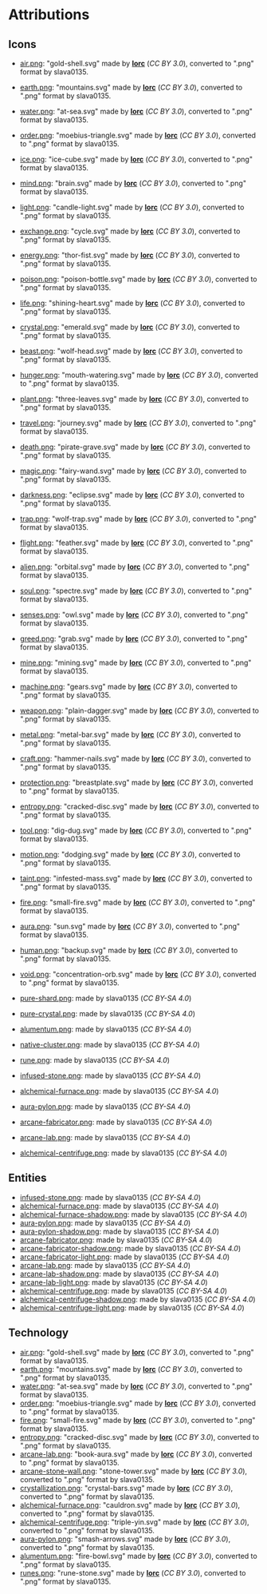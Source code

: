 Attributions
============

Icons
-----

- [air.png](icons/air.png): "gold-shell.svg" made by [__lorc__](http://lorcblog.blogspot.com) (*CC BY 3.0*), converted to ".png" format by slava0135.
- [earth.png](icons/earth.png): "mountains.svg" made by [__lorc__](http://lorcblog.blogspot.com) (*CC BY 3.0*), converted to ".png" format by slava0135.
- [water.png](icons/water.png): "at-sea.svg" made by [__lorc__](http://lorcblog.blogspot.com) (*CC BY 3.0*), converted to ".png" format by slava0135.
- [order.png](icons/order.png): "moebius-triangle.svg" made by [__lorc__](http://lorcblog.blogspot.com) (*CC BY 3.0*), converted to ".png" format by slava0135.
- [ice.png](icons/ice.png): "ice-cube.svg" made by [__lorc__](http://lorcblog.blogspot.com) (*CC BY 3.0*), converted to ".png" format by slava0135.
- [mind.png](icons/mind.png): "brain.svg" made by [__lorc__](http://lorcblog.blogspot.com) (*CC BY 3.0*), converted to ".png" format by slava0135.
- [light.png](icons/light.png): "candle-light.svg" made by [__lorc__](http://lorcblog.blogspot.com) (*CC BY 3.0*), converted to ".png" format by slava0135.
- [exchange.png](icons/exchange.png): "cycle.svg" made by [__lorc__](http://lorcblog.blogspot.com) (*CC BY 3.0*), converted to ".png" format by slava0135.
- [energy.png](icons/energy.png): "thor-fist.svg" made by [__lorc__](http://lorcblog.blogspot.com) (*CC BY 3.0*), converted to ".png" format by slava0135.
- [poison.png](icons/poison.png): "poison-bottle.svg" made by [__lorc__](http://lorcblog.blogspot.com) (*CC BY 3.0*), converted to ".png" format by slava0135.
- [life.png](icons/life.png): "shining-heart.svg" made by [__lorc__](http://lorcblog.blogspot.com) (*CC BY 3.0*), converted to ".png" format by slava0135.
- [crystal.png](icons/crystal.png): "emerald.svg" made by [__lorc__](http://lorcblog.blogspot.com) (*CC BY 3.0*), converted to ".png" format by slava0135.
- [beast.png](icons/beast.png): "wolf-head.svg" made by [__lorc__](http://lorcblog.blogspot.com) (*CC BY 3.0*), converted to ".png" format by slava0135.
- [hunger.png](icons/hunger.png): "mouth-watering.svg" made by [__lorc__](http://lorcblog.blogspot.com) (*CC BY 3.0*), converted to ".png" format by slava0135.
- [plant.png](icons/plant.png): "three-leaves.svg" made by [__lorc__](http://lorcblog.blogspot.com) (*CC BY 3.0*), converted to ".png" format by slava0135.
- [travel.png](icons/travel.png): "journey.svg" made by [__lorc__](http://lorcblog.blogspot.com) (*CC BY 3.0*), converted to ".png" format by slava0135.
- [death.png](icons/death.png): "pirate-grave.svg" made by [__lorc__](http://lorcblog.blogspot.com) (*CC BY 3.0*), converted to ".png" format by slava0135.
- [magic.png](icons/magic.png): "fairy-wand.svg" made by [__lorc__](http://lorcblog.blogspot.com) (*CC BY 3.0*), converted to ".png" format by slava0135.
- [darkness.png](icons/darkness.png): "eclipse.svg" made by [__lorc__](http://lorcblog.blogspot.com) (*CC BY 3.0*), converted to ".png" format by slava0135.
- [trap.png](icons/trap.png): "wolf-trap.svg" made by [__lorc__](http://lorcblog.blogspot.com) (*CC BY 3.0*), converted to ".png" format by slava0135.
- [flight.png](icons/flight.png): "feather.svg" made by [__lorc__](http://lorcblog.blogspot.com) (*CC BY 3.0*), converted to ".png" format by slava0135.
- [alien.png](icons/alien.png): "orbital.svg" made by [__lorc__](http://lorcblog.blogspot.com) (*CC BY 3.0*), converted to ".png" format by slava0135.
- [soul.png](icons/soul.png): "spectre.svg" made by [__lorc__](http://lorcblog.blogspot.com) (*CC BY 3.0*), converted to ".png" format by slava0135.
- [senses.png](icons/senses.png): "owl.svg" made by [__lorc__](http://lorcblog.blogspot.com) (*CC BY 3.0*), converted to ".png" format by slava0135.
- [greed.png](icons/greed.png): "grab.svg" made by [__lorc__](http://lorcblog.blogspot.com) (*CC BY 3.0*), converted to ".png" format by slava0135.
- [mine.png](icons/mine.png): "mining.svg" made by [__lorc__](http://lorcblog.blogspot.com) (*CC BY 3.0*), converted to ".png" format by slava0135.
- [machine.png](icons/machine.png): "gears.svg" made by [__lorc__](http://lorcblog.blogspot.com) (*CC BY 3.0*), converted to ".png" format by slava0135.
- [weapon.png](icons/weapon.png): "plain-dagger.svg" made by [__lorc__](http://lorcblog.blogspot.com) (*CC BY 3.0*), converted to ".png" format by slava0135.
- [metal.png](icons/metal.png): "metal-bar.svg" made by [__lorc__](http://lorcblog.blogspot.com) (*CC BY 3.0*), converted to ".png" format by slava0135.
- [craft.png](icons/craft.png): "hammer-nails.svg" made by [__lorc__](http://lorcblog.blogspot.com) (*CC BY 3.0*), converted to ".png" format by slava0135.
- [protection.png](icons/protection.png): "breastplate.svg" made by [__lorc__](http://lorcblog.blogspot.com) (*CC BY 3.0*), converted to ".png" format by slava0135.
- [entropy.png](icons/entropy.png): "cracked-disc.svg" made by [__lorc__](http://lorcblog.blogspot.com) (*CC BY 3.0*), converted to ".png" format by slava0135.
- [tool.png](icons/tool.png): "dig-dug.svg" made by [__lorc__](http://lorcblog.blogspot.com) (*CC BY 3.0*), converted to ".png" format by slava0135.
- [motion.png](icons/motion.png): "dodging.svg" made by [__lorc__](http://lorcblog.blogspot.com) (*CC BY 3.0*), converted to ".png" format by slava0135.
- [taint.png](icons/taint.png): "infested-mass.svg" made by [__lorc__](http://lorcblog.blogspot.com) (*CC BY 3.0*), converted to ".png" format by slava0135.
- [fire.png](icons/fire.png): "small-fire.svg" made by [__lorc__](http://lorcblog.blogspot.com) (*CC BY 3.0*), converted to ".png" format by slava0135.
- [aura.png](icons/aura.png): "sun.svg" made by [__lorc__](http://lorcblog.blogspot.com) (*CC BY 3.0*), converted to ".png" format by slava0135.
- [human.png](icons/human.png): "backup.svg" made by [__lorc__](http://lorcblog.blogspot.com) (*CC BY 3.0*), converted to ".png" format by slava0135.
- [void.png](icons/void.png): "concentration-orb.svg" made by [__lorc__](http://lorcblog.blogspot.com) (*CC BY 3.0*), converted to ".png" format by slava0135.

- [pure-shard.png](icons/pure-shard.png): made by slava0135 (*CC BY-SA 4.0*)
- [pure-crystal.png](icons/pure-crystal.png): made by slava0135 (*CC BY-SA 4.0*)
- [alumentum.png](icons/alumentum.png): made by slava0135 (*CC BY-SA 4.0*)
- [native-cluster.png](icons/native-cluster.png): made by slava0135 (*CC BY-SA 4.0*)
- [rune.png](icons/rune.png): made by slava0135 (*CC BY-SA 4.0*)
- [infused-stone.png](icons/infused-stone.png): made by slava0135 (*CC BY-SA 4.0*)
- [alchemical-furnace.png](icons/alchemical-furnace.png): made by slava0135 (*CC BY-SA 4.0*)
- [aura-pylon.png](icons/aura-pylon.png): made by slava0135 (*CC BY-SA 4.0*)
- [arcane-fabricator.png](icons/arcane-fabricator.png): made by slava0135 (*CC BY-SA 4.0*)
- [arcane-lab.png](icons/arcane-lab.png): made by slava0135 (*CC BY-SA 4.0*)
- [alchemical-centrifuge.png](icons/alchemical-centrifuge.png): made by slava0135 (*CC BY-SA 4.0*)

Entities
--------

- [infused-stone.png](entities/infused-stone.png): made by slava0135 (*CC BY-SA 4.0*)
- [alchemical-furnace.png](entities/alchemical-furnace.png): made by slava0135 (*CC BY-SA 4.0*)
- [alchemical-furnace-shadow.png](entities/alchemical-furnace-shadow.png): made by slava0135 (*CC BY-SA 4.0*)
- [aura-pylon.png](entities/aura-pylon.png): made by slava0135 (*CC BY-SA 4.0*)
- [aura-pylon-shadow.png](entities/aura-pylon-shadow.png): made by slava0135 (*CC BY-SA 4.0*)
- [arcane-fabricator.png](entities/arcane-fabricator.png): made by slava0135 (*CC BY-SA 4.0*)
- [arcane-fabricator-shadow.png](entities/arcane-fabricator-shadow.png): made by slava0135 (*CC BY-SA 4.0*)
- [arcane-fabricator-light.png](entities/arcane-fabricator-light.png): made by slava0135 (*CC BY-SA 4.0*)
- [arcane-lab.png](entities/arcane-lab.png): made by slava0135 (*CC BY-SA 4.0*)
- [arcane-lab-shadow.png](entities/arcane-lab-shadow.png): made by slava0135 (*CC BY-SA 4.0*)
- [arcane-lab-light.png](entities/arcane-lab-light.png): made by slava0135 (*CC BY-SA 4.0*)
- [alchemical-centrifuge.png](entities/alchemical-centrifuge.png): made by slava0135 (*CC BY-SA 4.0*)
- [alchemical-centrifuge-shadow.png](entities/alchemical-centrifuge-shadow.png): made by slava0135 (*CC BY-SA 4.0*)
- [alchemical-centrifuge-light.png](entities/alchemical-centrifuge-light.png): made by slava0135 (*CC BY-SA 4.0*)

Technology
----------

- [air.png](technologies/air.png): "gold-shell.svg" made by [__lorc__](http://lorcblog.blogspot.com) (*CC BY 3.0*), converted to ".png" format by slava0135.
- [earth.png](technologies/earth.png): "mountains.svg" made by [__lorc__](http://lorcblog.blogspot.com) (*CC BY 3.0*), converted to ".png" format by slava0135.
- [water.png](technologies/water.png): "at-sea.svg" made by [__lorc__](http://lorcblog.blogspot.com) (*CC BY 3.0*), converted to ".png" format by slava0135.
- [order.png](technologies/order.png): "moebius-triangle.svg" made by [__lorc__](http://lorcblog.blogspot.com) (*CC BY 3.0*), converted to ".png" format by slava0135.
- [fire.png](technologies/fire.png): "small-fire.svg" made by [__lorc__](http://lorcblog.blogspot.com) (*CC BY 3.0*), converted to ".png" format by slava0135.
- [entropy.png](technologies/entropy.png): "cracked-disc.svg" made by [__lorc__](http://lorcblog.blogspot.com) (*CC BY 3.0*), converted to ".png" format by slava0135.
- [arcane-lab.png](technologies/arcane-lab.png): "book-aura.svg" made by [__lorc__](http://lorcblog.blogspot.com) (*CC BY 3.0*), converted to ".png" format by slava0135.
- [arcane-stone-wall.png](technologies/arcane-stone-wall.png): "stone-tower.svg" made by [__lorc__](http://lorcblog.blogspot.com) (*CC BY 3.0*), converted to ".png" format by slava0135.
- [crystallization.png](technologies/crystallization.png): "crystal-bars.svg" made by [__lorc__](http://lorcblog.blogspot.com) (*CC BY 3.0*), converted to ".png" format by slava0135.
- [alchemical-furnace.png](technologies/alchemical-furnace.png): "cauldron.svg" made by [__lorc__](http://lorcblog.blogspot.com) (*CC BY 3.0*), converted to ".png" format by slava0135.
- [alchemical-centrifuge.png](technologies/alchemical-centrifuge.png): "triple-yin.svg" made by [__lorc__](http://lorcblog.blogspot.com) (*CC BY 3.0*), converted to ".png" format by slava0135.
- [aura-pylon.png](technologies/aura-pylon.png): "smash-arrows.svg" made by [__lorc__](http://lorcblog.blogspot.com) (*CC BY 3.0*), converted to ".png" format by slava0135.
- [alumentum.png](technologies/alumentum.png): "fire-bowl.svg" made by [__lorc__](http://lorcblog.blogspot.com) (*CC BY 3.0*), converted to ".png" format by slava0135.
- [runes.png](technologies/runes.png): "rune-stone.svg" made by [__lorc__](http://lorcblog.blogspot.com) (*CC BY 3.0*), converted to ".png" format by slava0135.
